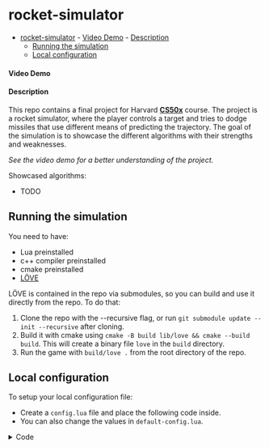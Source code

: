 # rocket-simulator
- [rocket-simulator](#rocket-simulator)
      - [Video Demo](#video-demo)
      - [Description](#description)
  - [Running the simulation](#running-the-simulation)
  - [Local configuration](#local-configuration)


#### Video Demo
<URL TODO>

#### Description
This repo contains a final project for Harvard [**CS50x**](https://cs50.harvard.edu/x/) course.
The project is a rocket simulator, where the player controls a target and tries to dodge missiles that use different means of predicting the trajectory. The goal of the simulation is to showcase the different algorithms with their strengths and weaknesses.

_See the video demo for a better understanding of the project._

Showcased algorithms:
- TODO

## Running the simulation
You need to have:
- Lua preinstalled
- c++ compiler preinstalled
- cmake preinstalled
- [LÖVE](https://github.com/love2d/love.git)

LÖVE is contained in the repo via submodules, so you can build and use it directly from the repo. To do that:
1. Clone the repo with the --recursive flag, or run `git submodule update --init --recursive` after cloning. 
2. Build it with cmake using `cmake -B build lib/love && cmake --build build`. This will create a binary file `love` in the `build` directory.
3. Run the game with `build/love .` from the root directory of the repo.

## Local configuration
To setup your local configuration file:
- Create a `config.lua` file and place the following code inside.
- You can also change the values in `default-config.lua`.

<details>
<summary>Code</summary>

```
-- Create a local override table
local localConfig = {
    missile = {
        y = 400                       -- Adjust the initial y position of the missile
        -- You can override other missile parameters here
    },
    target = {
        speed = 8         -- Adjust the initial speed of the target
        -- You can override other target parameters here
    }
}

-- Export the configuration
return localConfig

```
</details>
